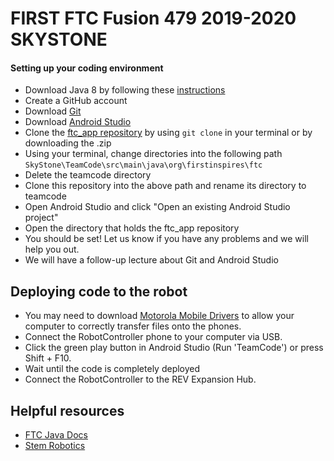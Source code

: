 # FIRST FTC Fusion 479 2019-2020 SKYSTONE

#### Setting up your coding environment 
- Download Java 8 by following these [instructions](https://dojo.stuycs.org/resources/software_installation_and_tips/installation_instructions/programming_languages/installing_jdk.html)
- Create a GitHub account
- Download [Git](https://git-scm.com/downloads)
- Download [Android Studio](https://developer.android.com/studio)
- Clone the [ftc_app repository](https://github.com/FIRST-Tech-Challenge/SkyStone) by using `git clone` in your terminal or by downloading the .zip  
- Using your terminal, change directories into the following path `SkyStone\TeamCode\src\main\java\org\firstinspires\ftc`
- Delete the teamcode directory
- Clone this repository into the above path and rename its directory to teamcode
- Open Android Studio and click "Open an existing Android Studio project"
- Open the directory that holds the ftc_app repository
- You should be set! Let us know if you have any problems and we will help you out.
- We will have a follow-up lecture about Git and Android Studio

## Deploying code to the robot
- You may need to download [Motorola Mobile Drivers](https://support.motorola.com/us/en/solution/MS88481) to allow your computer to correctly transfer files onto the phones.
- Connect the RobotController phone to your computer via USB.
- Click the green play button in Android Studio (Run 'TeamCode') or press Shift + F10.
- Wait until the code is completely deployed
- Connect the RobotController to the REV Expansion Hub. 

## Helpful resources 
- [FTC Java Docs](https://ftctechnh.github.io/ftc_app/doc/javadoc/index.html)
- [Stem Robotics](https://stemrobotics.cs.pdx.edu/)

